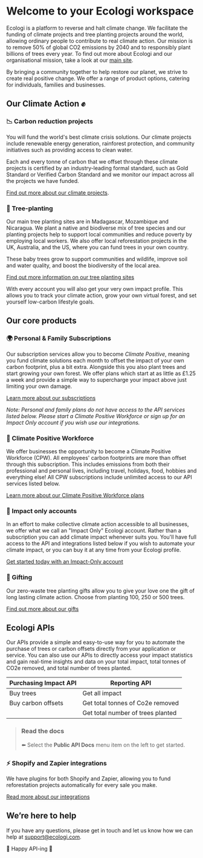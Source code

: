 # Welcome to your Ecologi workspace

Ecologi is a platform to reverse and halt climate change. We facilitate the funding of climate projects and tree planting projects around the world, allowing ordinary people to contribute to real climate action. Our mission is to remove 50% of global CO2 emissions by 2040 and to responsibly plant billions of trees every year. To find out more about Ecologi and our organisational mission, take a look at our [main site](https://ecologi.com/).

By bringing a community together to help restore our planet, we strive to create real positive change. We offer a range of product options, catering for individuals, families and businesses.

## Our Climate Action ✊

### 📉 Carbon reduction projects

You will fund the world's best climate crisis solutions. Our climate projects include renewable energy generation, rainforest protection, and community initiatives such as providing access to clean water.

Each and every tonne of carbon that we offset through these climate projects is certified by an industry-leading formal standard, such as Gold Standard or Verified Carbon Standard and we monitor our impact across all the projects we have funded.

[Find out more about our climate projects](https://ecologi.com/projects).

### 🌱 Tree-planting

Our main tree planting sites are in Madagascar, Mozambique and Nicaragua. We plant a native and biodiverse mix of tree species and our planting projects help to support local communities and reduce poverty by employing local workers.
We also offer local reforestation projects in the UK, Australia, and the US, where you can fund trees in your own country.

These baby trees grow to support communities and wildlife, improve soil and water quality, and boost the biodiversity of the local area.

[Find out more information on our tree planting sites](https://ecologi.com/articles/updates/year-2-of-the-ecologi-forests)

With every account you will also get your very own impact profile. This allows you to track your climate action, grow your own virtual forest, and set yourself low-carbon lifestyle goals.

## Our core products

### 🌍 Personal & Family Subscriptions

Our subscription services allow you to become _Climate Positive_, meaning you fund climate solutions each month to offset the impact of your own carbon footprint, plus a bit extra. Alongside this you also plant trees and start growing your own forest. We offer plans which start at as little as £1.25 a week and provide a simple way to supercharge your impact above just limiting your own damage.

[Learn more about our subscriptions](https://ecologi.com/plan)

_Note: Personal and family plans do not have access to the API services listed below. Please start a Climate Positive Workforce or sign up for an Impact Only account if you wish use our integrations._

### 🌳 Climate Positive Workforce

We offer businesses the opportunity to become a Climate Positive Workforce (CPW). All employees' carbon footprints are more than offset through this subscription. This includes emissions from both their professional and personal lives, including travel, holidays, food, hobbies and everything else! All CPW subscriptions include unlimited access to our API services listed below.

[Learn more about our Climate Positive Workforce plans](https://ecologi.com/business)

### 🍃 Impact only accounts

In an effort to make collective climate action accessible to all businesses, we offer what we call an "Impact Only" Ecologi account. Rather than a subscription you can add climate impact whenever suits you. You'll have full access to the API and integrations listed below if you wish to automate your climate impact, or you can buy it at any time from your Ecologi profile.

[Get started today with an Impact-Only account](https://ecologi.com/pay-as-you-go)

### 🎁 Gifting

Our zero-waste tree planting gifts allow you to give your love one the gift of long lasting climate action. Choose from planting 100, 250 or 500 trees.

[Find out more about our gifts](https://ecologi.com/gifting)

## Ecologi APIs

Our APIs provide a simple and easy-to-use way for you to automate the purchase of trees or carbon offsets directly from your application or service. You can also use our APIs to directly access your impact statistics and gain real-time insights and data on your total impact, total tonnes of CO2e removed, and total number of trees planted.

| Purchasing Impact API | Reporting API                     |
| --------------------- | --------------------------------- |
| Buy trees             | Get all impact                    |
| Buy carbon offsets    | Get total tonnes of Co2e removed  |
|                       | Get total number of trees planted |

<!-- theme: success -->

> ### Read the docs
>
> ⬅️ Select the **Public API Docs** menu item on the left to get started.

### ⚡️ Shopify and Zapier integrations

We have plugins for both Shopify and Zapier, allowing you to fund reforestation projects automatically for every sale you make.

[Read more about our integrations](https://ecologi.com/articles/product/automatic-tree-planting-via-shopify)

## We’re here to help

If you have any questions, please get in touch and let us know how we can help at [support@ecologi.com](mailto:support@ecologi.com).

🌳 Happy API-ing 🌳

